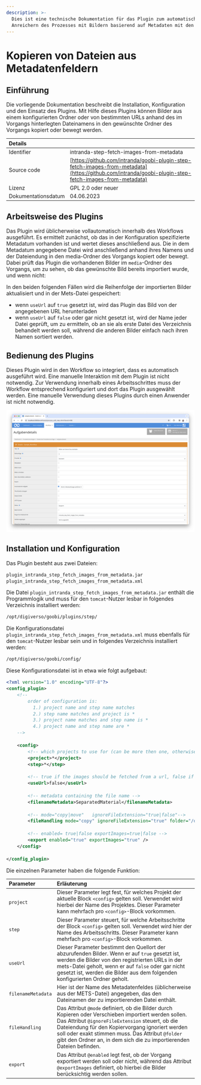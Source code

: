 ```yaml
---
description: >-
  Dies ist eine technische Dokumentation für das Plugin zum automatischen
  Anreichern des Prozesses mit Bildern basierend auf Metadaten mit den Dateinamen im Vorgang.
---
```


# Kopieren von Dateien aus Metadatenfeldern

## Einführung
Die vorliegende Dokumentation beschreibt die Installation, Konfiguration und den Einsatz des Plugins. Mit Hilfe dieses Plugins können Bilder aus einem konfigurierten Ordner oder von bestimmten URLs anhand des im Vorgangs hinterlegten Dateinamens in den gewünschte Ordner des Vorgangs kopiert oder bewegt werden. 

| Details |  |
| :--- | :--- |
| Identifier | intranda-step-fetch-images-from-metadata |
| Source code | [https://github.com/intranda/goobi-plugin-step-fetch-images-from-metadata](https://github.com/intranda/goobi-plugin-step-fetch-images-from-metadata) |
| Lizenz | GPL 2.0 oder neuer |
| Dokumentationsdatum | 04.06.2023 |


## Arbeitsweise des Plugins
Das Plugin wird üblicherweise vollautomatisch innerhalb des Workflows ausgeführt. Es ermittelt zunächst, ob das in der Konfiguration spezifizierte Metadatum vorhanden ist und wertet dieses anschließend aus. Die in dem Metadatum angegebene Datei wird anschließend anhand ihres Namens und der Dateiendung in den media-Ordner des Vorgangs kopiert oder bewegt. Dabei prüft das Plugin die vorhandenen Bilder im `media`-Ordner des Vorgangs, um zu sehen, ob das gewünschte Bild bereits importiert wurde, und wenn nicht:

In den beiden folgenden Fällen wird die Reihenfolge der importierten Bilder aktualisiert und in der Mets-Datei gespeichert:	
- wenn `useUrl` auf `true` gesetzt ist, wird das Plugin das Bild von der angegebenen URL herunterladen 
- wenn `useUrl` auf `false` oder gar nicht gesetzt ist, wird der Name jeder Datei geprüft, um zu ermitteln, ob an sie als erste Datei des Verzeichnis behandelt werden soll, während die anderen Bilder einfach nach ihren Namen sortiert werden.


## Bedienung des Plugins
Dieses Plugin wird in den Workflow so integriert, dass es automatisch ausgeführt wird. Eine manuelle Interaktion mit dem Plugin ist nicht notwendig. Zur Verwendung innerhalb eines Arbeitsschrittes muss der Workflow entsprechend konfiguriert und dort das Plugin ausgewählt werden. Eine manuelle Verwendung dieses Plugins durch einen Anwender ist nicht notwendig.

![Auswahl des Plugins innerhalb der Workflowkonfiguration](../.gitbook/assets/intranda_step_fetch_images_from_metadata_de.png)


## Installation und Konfiguration
Das Plugin besteht aus zwei Dateien:

```bash
plugin_intranda_step_fetch_images_from_metadata.jar
plugin_intranda_step_fetch_images_from_metadata.xml
```

Die Datei `plugin_intranda_step_fetch_images_from_metadata.jar` enthält die Programmlogik und muss für den `tomcat`-Nutzer lesbar in folgendes Verzeichnis installiert werden:

```bash
/opt/digiverso/goobi/plugins/step/
```

Die Konfigurationsdatei `plugin_intranda_step_fetch_images_from_metadata.xml` muss ebenfalls für den `tomcat`-Nutzer lesbar sein und in folgendes Verzeichnis installiert werden:

```bash
/opt/digiverso/goobi/config/
```

Diese Konfigurationsdatei ist in etwa wie folgt aufgebaut:

```xml
<?xml version="1.0" encoding="UTF-8"?>
<config_plugin>
    <!--
        order of configuration is:
          1.) project name and step name matches
          2.) step name matches and project is *
          3.) project name matches and step name is *
          4.) project name and step name are *
	-->
    
    <config>
        <!-- which projects to use for (can be more then one, otherwise use *) -->
        <project>*</project>
        <step>*</step>
        
        <!-- true if the images should be fetched from a url, false if the images should be fetched from the following configured folder. DEFAULT false -->
        <useUrl>false</useUrl>

        <!-- metadata containing the file name -->
        <filenameMetadata>SeparatedMaterial</filenameMetadata>
        
        <!-- mode="copy|move"   ignoreFileExtension="true|false"-->
        <fileHandling mode="copy" ignoreFileExtension="true" folder="/opt/digiverso/import/images/" />
        
        <!-- enabled= true|false exportImages=true|false -->
        <export enabled="true" exportImages="true" />
    </config>

</config_plugin>
```

Die einzelnen Parameter haben die folgende Funktion:

| Parameter | Erläuterung |
| :--- | :--- |
| `project` | Dieser Parameter legt fest, für welches Projekt der aktuelle Block `<config>` gelten soll. Verwendet wird hierbei der Name des Projektes. Dieser Parameter kann mehrfach pro `<config>`-Block vorkommen. |
| `step` | Dieser Parameter steuert, für welche Arbeitsschritte der Block `<config>` gelten soll. Verwendet wird hier der Name des Arbeitsschritts. Dieser Parameter kann mehrfach pro `<config>`-Block vorkommen. |
| `useUrl` | Dieser Parameter bestimmt den Quellort der abzurufenden Bilder. Wenn er auf `true` gesetzt ist, werden die Bilder von den registrierten URLs in der mets-Datei geholt, wenn er auf `false` oder gar nicht gesetzt ist, werden die Bilder aus dem folgenden konfigurierten Ordner geholt. |
| `filenameMetadata` | Hier ist der Name des Metadatenfeldes (üblicherweise aus der METS-Datei) angegeben, das den Dateinamen der zu importierenden Datei enthält. |
| `fileHandling` | Das Attribut `@mode` definiert, ob die Bilder durch Kopieren oder Verschieben importiert werden sollen. Das Attribut `@ignoreFileExtension` steuert, ob die Dateiendung für den Kopiervorgang ignoriert werden soll oder exakt stimmen muss. Das Attribut `@folder` gibt den Ordner an, in dem sich die zu importierenden Dateien befinden.   |
| `export` | Das Attribut `@enabled` legt fest, ob der Vorgang exportiert werden soll oder nicht, während das Attribut `@exportImages` definiert, ob hierbei die Bilder berücksichtig werden sollen.  |

